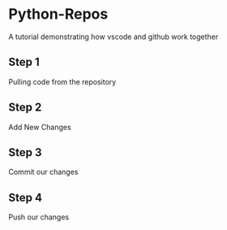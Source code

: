 # Python-Repos
A tutorial demonstrating how vscode and github work together

## Step 1
Pulling code from the repository

## Step 2
Add New Changes

## Step 3
Commit our changes

## Step 4
Push our changes